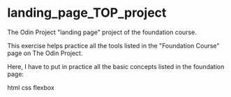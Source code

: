 # landing_page_TOP_project
The Odin Project "landing page" project of the foundation course.

This exercise helps practice all the tools listed in the "Foundation Course" page on The Odin Project. 

Here, I have to put in practice all the basic concepts listed in the foundation page:

html
css
flexbox

